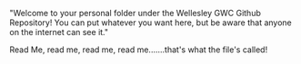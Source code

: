 "Welcome to your personal folder under the Wellesley GWC Github Repository!
You can put whatever you want here, but be aware that anyone on the internet can see it."

Read Me, read me, read me, read me.......that's what the file's called!